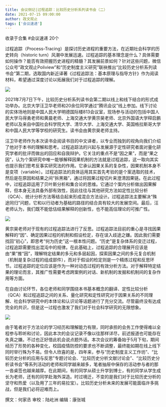 ```yaml
---
title: 会议侧记|过程追踪：比较历史分析系列读书会（二）
date: 2021-07-15 09:00:00
author: 政文观止
tags: ['会议速递']
---
```



收录于合集 #会议速递 20个

过程追踪（Process-Tracing）是探讨历史进程的重要方法，在近期社会科学的历史转向（historic
turn）风潮中发展迅速。过程追踪的基本理念是什么？具体需要如何操作？能否有效把握历史进程的精髓？其发展前景如何？针对这些问题，微信公众号“政文观止Poliview”和“历史制度主义研究”联袂推出“比较历史分析系列读书会”第二期，选取国内新近译著《过程追踪法：基本原理与指导方针》作为阅读材料，希望通过深度讨论以拓展我们对于过程追踪的理解。

![](/images/88/2.png)

2021年7月7日下午，比较历史分析系列读书会第二期以线上和线下结合的形式成功举办。北京大学汪卫华老师和20余位同学通过“腾讯会议”线上参加。线下讨论的实体场地则是中国人民大学明德国际楼813会议室，现场参与活动的包括中国人民大学马得勇老师和黄晨老师、上海交通大学黄宗昊老师、北京外国语大学释启鹏老师以及来自中国社会科学院大学、清华大学、上海交通大学、英国格拉斯哥大学和中国人民大学等学校的研究生。读书会由黄宗昊老师主持。  

  

汪卫华老师作为本次读书会阅读书目的中文译者，以专业而独到的视角向我们介绍了他对于本书的理解和思考。过程追踪法的兴起与发展源于定性研究者面对量化研究学者的批评而做出的回应和自我辩护。它关注的重点不是“因之果”，而是“果之因”，认为个案研究中唯一能够解释因果机制的方法就是过程追踪，这一取向其实也提示我们思考反事实研究法的作用。它承认因果关系的复杂性，因果机制本身不是变项（variable）。过程追踪法的具体运用其实首先考验的是个案选取的技术，然后是在原因和结果之间“拆黑箱”，通过将因果过程切片来澄清因果链。在此过程中，过程追踪运用了贝叶斯分析和集合论的思维。它通过个案内分析做出因果解释，但本身无法具备外部有效性，因此往往与其他研究方法如定性比较分析（QCA）、统计分析方法等结合起来形成混合方法设计。过程追踪法主要解决“殊途同归”问题，它和以行动者为基础的路径的结合具有较大的发展空间。最后，汪老师认为，我们既不能低估结果解释的创新性，也不能高估理论的可推广性。

![](/images/88/3.jpeg)

黄宗昊老师对于现有的过程追踪法进行了反思。过程追踪法目前的重心是寻找因果解释的“因”、确定因果过程的机制和假设检定，存在误入歧途之嫌。因此我们需要找回“初心”，即思考“何为历史”这一根本性问题。“历史”是复杂体系的变迁过程，过程追踪需要找出混沌中的规律。在此基础上，过程追踪的合理展开应该是由“果”推“因”，理解特定结果的多元和多层起因，探索因果之间的多元复合机制（机制是复杂过程的组成部件），而对于假设的检定则是一个精炼过程和反思环节。过程追踪的定位应该是作为一种对动态过程的有效分析方法。对于解释特定结果的理论而言，其推广性需要考虑跨案例的对话、新机制的发掘和机制间的复杂作用等方面。

  

在自由讨论环节，各位老师和同学围绕本书基本概念的翻译、定性比较分析（QCA）和过程追踪之间的关系、量化研究和定性研究对于因果关系的不同理解、社会科学研究中的本体论和认识论等话题进行了充分交流。尽管最终没有达成完全的共识，但是这一过程也激发了我们对于社会科学研究的无限想象。

![](/images/88/4.jpeg)

由于笔者对于方法论的学习经历和理解能力有限，同时承担的会务工作使得难以全程参与聆听和讨论，因此本次的会议记录不像以往那样详尽，前述报道也可能存在失真之嫌。不过也正好借此机会说点题外话。本次会议的筹备始于5月下旬，期间经历了形势的各种变化，校园疫情防控的要求也不断调整，最终能如期在线上线下同时举行殊为不易。但令人欣喜的是，四年来，参与“历史制度主义工作坊”、“比较历史分析的应用与反思”专题讨论会、“比较历史分析文献讨论会”、“比较历史分析读书会”等系列活动的老师和同学越来越多，笔者抽屉中保存的活动参与者的那一沓桌签也越来越厚。在此期间，有的同学从硕士升学到博士，有的同学从学生成长为老师，还有的同学赴海外深造。时过境迁，不变的是我们对于比较历史分析的坚守和热爱（以及用了三年的易拉宝）。比较历史分析未来的发展可能面临许多挑战，但是我们必将迎难而上。  

  

撰文：何家丞 审校：陆屹洲 编辑：康张城

